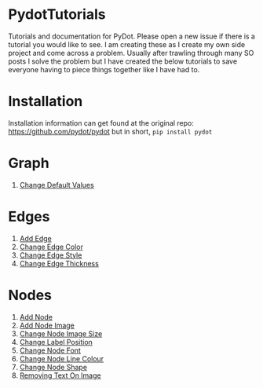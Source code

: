 # PydotTutorials
Tutorials and documentation for PyDot. Please open a new issue if there is a tutorial you would like to see. I am creating these as I create my own side project and come across a problem. Usually after trawling through many SO posts I solve the problem but I have created the below tutorials to save everyone having to piece things together like I have had to.

# Installation
Installation information can get found at the original repo: https://github.com/pydot/pydot but in short, <code>pip install pydot</code>

# Graph
1. [Change Default Values](https://github.com/BlueTurtle01/PydotTutorials/blob/main/Tutorials/Graph/ChangeDefaultValues/ChangeDefaultValues.py)

# Edges
1. [Add Edge](https://github.com/BlueTurtle01/PydotTutorials/blob/main/Tutorials/Edges/AddEdge)
2. [Change Edge Color](https://github.com/BlueTurtle01/PydotTutorials/blob/main/Tutorials/Edges/ChangeEdgeColour)
3. [Change Edge Style](https://github.com/BlueTurtle01/PydotTutorials/blob/main/Tutorials/Edges/ChangeEdgeStyle)
4. [Change Edge Thickness](https://github.com/BlueTurtle01/PydotTutorials/blob/main/Tutorials/Edges/ChangeEdgeThickness)

# Nodes
1. [Add Node](https://github.com/BlueTurtle01/PydotTutorials/blob/main/Tutorials/Nodes/AddNode)
2. [Add Node Image](https://github.com/BlueTurtle01/PydotTutorials/blob/main/Tutorials/Nodes/AddNodeImage)
3. [Change Node Image Size](https://github.com/BlueTurtle01/PydotTutorials/blob/main/Tutorials/Nodes/ChangeImageSize)
4. [Change Label Position](https://github.com/BlueTurtle01/PydotTutorials/blob/main/Tutorials/Nodes/ChangeLabelPosition)
5. [Change Node Font](https://github.com/BlueTurtle01/PydotTutorials/blob/main/Tutorials/Nodes/ChangeNodeFont)
6. [Change Node Line Colour](https://github.com/BlueTurtle01/PydotTutorials/blob/main/Tutorials/Nodes/ChangeNodeLineColour)
7. [Change Node Shape](https://github.com/BlueTurtle01/PydotTutorials/blob/main/Tutorials/Nodes/ChangeNodeShape)
8. [Removing Text On Image](https://github.com/BlueTurtle01/PydotTutorials/blob/main/Tutorials/Nodes/RemoveTextOnImageNode)
